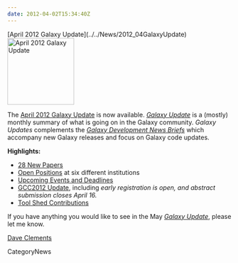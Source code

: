 ```yaml
---
date: 2012-04-02T15:34:40Z
---
```

<div class='newsItemHeader'>[April 2012 Galaxy Update](../../News/2012_04GalaxyUpdate)</div>

<div class='right'><a href='/GalaxyUpdates/2012_04'><img src='/Images/Logos/GalaxyUpdate200.png' alt='April 2012 Galaxy Update' width=150 /></a></div>

The [April 2012 Galaxy Update](/GalaxyUpdates/2012_04) is now available.  *[Galaxy Update](/GalaxyUpdates)* is a (mostly) monthly summary of what is going on in the Galaxy community.  *Galaxy Updates* complements the *[Galaxy Development News Briefs](../../DevNewsBriefs)* which accompany new Galaxy releases and focus on Galaxy code updates.

**Highlights:**

* [28 New Papers](/GalaxyUpdates/2012_03#new-papers)
* [Open Positions](/GalaxyUpdates/2012_03#whos-hiring) at six different institutions
* [Upcoming Events and Deadlines](/GalaxyUpdates/2012_03#upcoming-events-and-deadlines)
* [GCC2012 Update](/GalaxyUpdates/2012_03#gcc2012-update), including *early registration is open, and abstract submission closes April 16.*
* [Tool Shed Contributions](/GalaxyUpdates/2012_03#tool-shed-contributions)
 
If you have anything you would like to see in the May *[Galaxy Update](../../GalaxyUpdates)*, please let me know.

[Dave Clements](../../DaveClements)


CategoryNews
